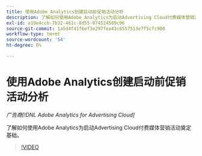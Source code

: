 ```yaml
---
title: 使用Adobe Analytics创建启动前促销活动分析
description: 了解如何使用Adobe Analytics为启动Advertising Cloud付费媒体营销活动奠定基础。
exl-id: a19e4ccb-7b32-461c-8d55-874524509c06
source-git-commit: 1a5d4f41f6ef3e297fea43c6557513e7f5cfc900
workflow-type: tm+mt
source-wordcount: '54'
ht-degree: 0%

---
```


# 使用Adobe Analytics创建启动前促销活动分析

*广告商[!DNL Adobe Analytics for Advertising Cloud]*

了解如何使用Adobe Analytics为启动Advertising Cloud付费媒体营销活动奠定基础。

>[!VIDEO](https://video.tv.adobe.com/v/33501)

